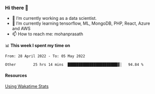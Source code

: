 ### Hi there 👋

- 🔭 I’m currently working as a data scientist.
- 🌱 I’m currently learning tensorflow, ML, MongoDB, PHP, React, Azure and AWS
- 📫 How to reach me: mohanprasath

📊 **This week I spent my time on**
<!--START_SECTION:waka-->

```text
From: 28 April 2022 - To: 05 May 2022

Other        25 hrs 14 mins  ███████████████████████▓░   94.84 %
```

<!--END_SECTION:waka-->

#### Resources
[Using Wakatime Stats](https://github.com/marketplace/actions/waka-readme)
